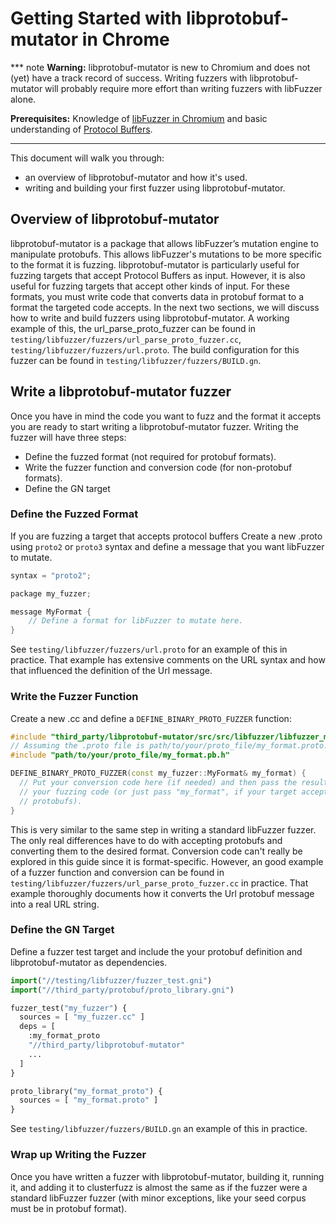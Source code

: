 # Getting Started with libprotobuf-mutator in Chrome

*** note
**Warning:** libprotobuf-mutator is new to Chromium and does not (yet) have a 
track record of success. Writing fuzzers with libprotobuf-mutator will probably
require more effort than writing fuzzers with libFuzzer alone.

**Prerequisites:** Knowledge of [libFuzzer in Chromium] and basic understanding of 
[Protocol Buffers].
***

This document will walk you through:
* an overview of libprotobuf-mutator and how it's used.
* writing and building your first fuzzer using libprotobuf-mutator.

## Overview of libprotobuf-mutator
libprotobuf-mutator is a package that allows libFuzzer’s mutation engine to 
manipulate protobufs. This allows libFuzzer's mutations to be more specific
to the format it is fuzzing. libprotobuf-mutator is particularly useful for 
fuzzing targets that accept Protocol Buffers as input. However, it is also 
useful for fuzzing targets that accept other kinds of input. For these formats,
you must write code that converts data in protobuf format to a format the
targeted code accepts. In the next two sections, we will discuss how to write 
and build fuzzers using libprotobuf-mutator. A working example of this, the
url_parse_proto_fuzzer can be found in 
`testing/libfuzzer/fuzzers/url_parse_proto_fuzzer.cc`,
`testing/libfuzzer/fuzzers/url.proto`. The build configuration for this fuzzer 
can be found in `testing/libfuzzer/fuzzers/BUILD.gn`.

## Write a libprotobuf-mutator fuzzer

Once you have in mind the code you want to fuzz and the format it accepts you 
are ready to start writing a libprotobuf-mutator fuzzer. Writing the fuzzer
will have three steps:

* Define the fuzzed format (not required for protobuf formats).
* Write the fuzzer function and conversion code (for non-protobuf formats).
* Define the GN target

### Define the Fuzzed Format
If you are fuzzing a target that accepts protocol buffers
Create a new .proto using `proto2` or `proto3` syntax and define a message that 
you want libFuzzer to mutate.

``` cpp
syntax = "proto2";

package my_fuzzer;

message MyFormat {
    // Define a format for libFuzzer to mutate here.
}
```

See `testing/libfuzzer/fuzzers/url.proto` for an example of this in practice.
That example has extensive comments on the URL syntax and how that influenced 
the definition of the Url message.

### Write the Fuzzer Function
Create a new .cc and define a `DEFINE_BINARY_PROTO_FUZZER` function:

```cpp
#include "third_party/libprotobuf-mutator/src/src/libfuzzer/libfuzzer_macro.h"
// Assuming the .proto file is path/to/your/proto_file/my_format.proto.
#include "path/to/your/proto_file/my_format.pb.h"

DEFINE_BINARY_PROTO_FUZZER(const my_fuzzer::MyFormat& my_format) {
  // Put your conversion code here (if needed) and then pass the result to 
  // your fuzzing code (or just pass "my_format", if your target accepts
  // protobufs).
}
```

This is very similar to the same step in writing a standard libFuzzer fuzzer.
The only real differences have to do with accepting protobufs and converting
them to the desired format. Conversion code can't really be explored in this
guide since it is format-specific. However, an good example of a fuzzer
function and conversion can be found in 
`testing/libfuzzer/fuzzers/url_parse_proto_fuzzer.cc` in practice. That example
thoroughly documents how it converts the Url protobuf message into a real URL
string.

### Define the GN Target
Define a fuzzer test target and include the your protobuf definition and
libprotobuf-mutator as dependencies.

```python
import("//testing/libfuzzer/fuzzer_test.gni")
import("//third_party/protobuf/proto_library.gni")

fuzzer_test("my_fuzzer") {
  sources = [ "my_fuzzer.cc" ]
  deps = [
    :my_format_proto
    "//third_party/libprotobuf-mutator"
    ...
  ]
}

proto_library("my_format_proto") {
  sources = [ "my_format.proto" ]
}
```

See `testing/libfuzzer/fuzzers/BUILD.gn` an example of this in practice.

### Wrap up Writing the Fuzzer
Once you have written a fuzzer with libprotobuf-mutator, building it, running
it, and adding it to clusterfuzz is almost the same as if the fuzzer were a
standard libFuzzer fuzzer (with minor exceptions, like your seed corpus must be
in protobuf format).

[libFuzzer in Chromium]: getting_started.md
[Protocol Buffers]: https://developers.google.com/protocol-buffers/docs/cpptutorial
